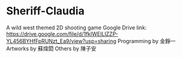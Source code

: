 # Sheriff-Claudia
A wild west themed 2D shooting game 
Google Drive link: https://drive.google.com/file/d/1fkIWEILlZZP-YL456BYHfFpRUNzt_Ea9/view?usp=sharing
Programming by 金錚一
Artworks by 蘇煒閎
Others by 陳子安

